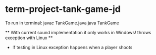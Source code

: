 # term-project-tank-game-jd

To run in terminal:
javac TankGame.java
java TankGame


** With current sound implementation it only works in Windows! throws exception with Linux **
- If testing in Linux exception happens when a player shoots
